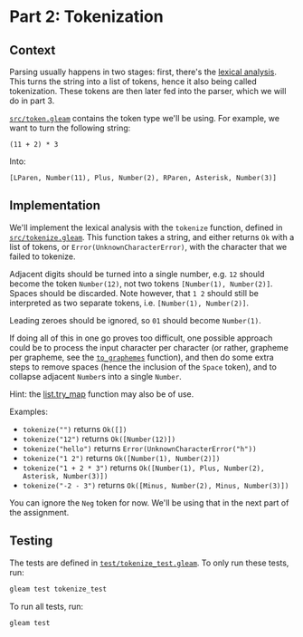 # Part 2: Tokenization

## Context

Parsing usually happens in two stages: first, there's the [lexical analysis](https://en.wikipedia.org/wiki/Lexical_analysis).
This turns the string into a list of tokens, hence it also being called tokenization.
These tokens are then later fed into the parser, which we will do in part 3.

[`src/token.gleam`](../src/token.gleam) contains the token type we'll be using. For example, we
want to turn the following string:

```
(11 + 2) * 3
```

Into:

```gleam
[LParen, Number(11), Plus, Number(2), RParen, Asterisk, Number(3)]
```

## Implementation

We'll implement the lexical analysis with the `tokenize` function, defined in
[`src/tokenize.gleam`](../src/tokenize.gleam). This function takes a string, and either returns `Ok` with
a list of tokens, or `Error(UnknownCharacterError)`, with the character that we failed
to tokenize.

Adjacent digits should be turned into a single number, e.g. `12` should become the token `Number(12)`,
not two tokens `[Number(1), Number(2)]`. Spaces should be discarded. Note however, that `1 2` should
still be interpreted as two separate tokens, i.e. `[Number(1), Number(2)]`.

Leading zeroes should be ignored, so `01` should become `Number(1)`.

If doing all of this in one go proves too difficult,
one possible approach could be to process the input character per character
(or rather, grapheme per grapheme, see the
[`to_graphemes`](https://hexdocs.pm/gleam_stdlib/gleam/string.html#to_graphemes) function),
and then do some extra steps to remove spaces (hence the inclusion of the `Space` token), and
to collapse adjacent `Number`s into a single `Number`.

Hint: the [list.try_map](https://hexdocs.pm/gleam_stdlib/gleam/list.html#try_map) function may also be of use.

Examples:

- `tokenize("")` returns `Ok([])`
- `tokenize("12")` returns `Ok([Number(12)])`
- `tokenize("hello")` returns `Error(UnknownCharacterError("h"))`
- `tokenize("1 2")` returns `Ok([Number(1), Number(2)])`
- `tokenize("1 + 2 * 3")` returns `Ok([Number(1), Plus, Number(2), Asterisk, Number(3)])`
- `tokenize("-2 - 3")` returns `Ok([Minus, Number(2), Minus, Number(3)])`

You can ignore the `Neg` token for now. We'll be using that in the next part of the assignment.

## Testing

The tests are defined in [`test/tokenize_test.gleam`](../test/tokenize_test.gleam). To only run
these tests, run:

```sh
gleam test tokenize_test
```

To run all tests, run:

```sh
gleam test
```